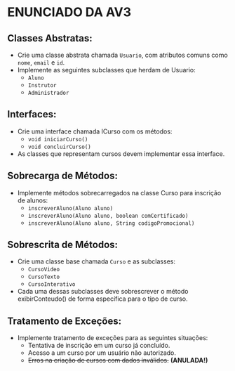 # ENUNCIADO DA AV3

## Classes Abstratas:
- Crie uma classe abstrata chamada `Usuario`, com atributos comuns como `nome`, `email` e `id`.
- Implemente as seguintes subclasses que herdam de Usuario:
    - `Aluno`
    - `Instrutor`
    - `Administrador`

## Interfaces:
- Crie uma interface chamada ICurso com os métodos:
    - `void iniciarCurso()`
    - `void concluirCurso()`
- As classes que representam cursos devem implementar essa interface.

## Sobrecarga de Métodos:
- Implemente métodos sobrecarregados na classe Curso para inscrição de alunos:
    - `inscreverAluno(Aluno aluno)`
    - `inscreverAluno(Aluno aluno, boolean comCertificado)`
    - `inscreverAluno(Aluno aluno, String codigoPromocional)`

## Sobrescrita de Métodos:
- Crie uma classe base chamada `Curso` e as subclasses:
    - `CursoVideo`
    - `CursoTexto`
    - `CursoInterativo`
- Cada uma dessas subclasses deve sobrescrever o método exibirConteudo() de forma específica para o tipo de curso.

## Tratamento de Exceções:
- Implemente tratamento de exceções para as seguintes situações:
    - Tentativa de inscrição em um curso já concluído.
    - Acesso a um curso por um usuário não autorizado.
    - ~~Erros na criação de cursos com dados inválidos.~~ **(ANULADA!)**
